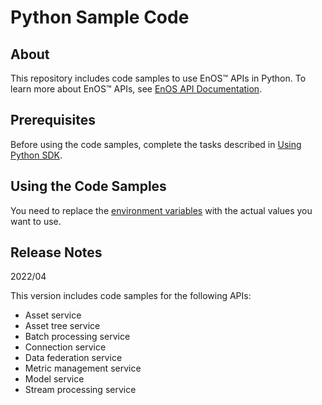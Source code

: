 # Python Sample Code 

## About

This repository includes code samples to use EnOS™ APIs in Python. To learn more about EnOS™ APIs, see [EnOS API Documentation](https://support.envisioniot.com/docs/api/en/2.4.0/overview.html).


## Prerequisites

Before using the code samples, complete the tasks described in [Using Python SDK](https://support.envisioniot.com/docs/api/en/2.4.0/gettingstarted.html#using-python-sdk).


## Using the Code Samples

You need to replace the [environment variables](environment_variables.md) with the actual values you want to use. 

## Release Notes

2022/04

This version includes code samples for the following APIs:

- Asset service
- Asset tree service
- Batch processing service
- Connection service
- Data federation service
- Metric management service
- Model service
- Stream processing service

